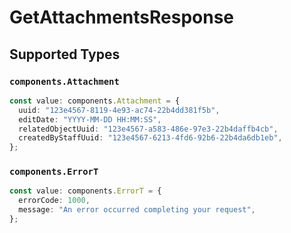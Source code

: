 # GetAttachmentsResponse


## Supported Types

### `components.Attachment`

```typescript
const value: components.Attachment = {
  uuid: "123e4567-8119-4e93-ac74-22b4dd381f5b",
  editDate: "YYYY-MM-DD HH:MM:SS",
  relatedObjectUuid: "123e4567-a583-486e-97e3-22b4daffb4cb",
  createdByStaffUuid: "123e4567-6213-4fd6-92b6-22b4da6db1eb",
};
```

### `components.ErrorT`

```typescript
const value: components.ErrorT = {
  errorCode: 1000,
  message: "An error occurred completing your request",
};
```


